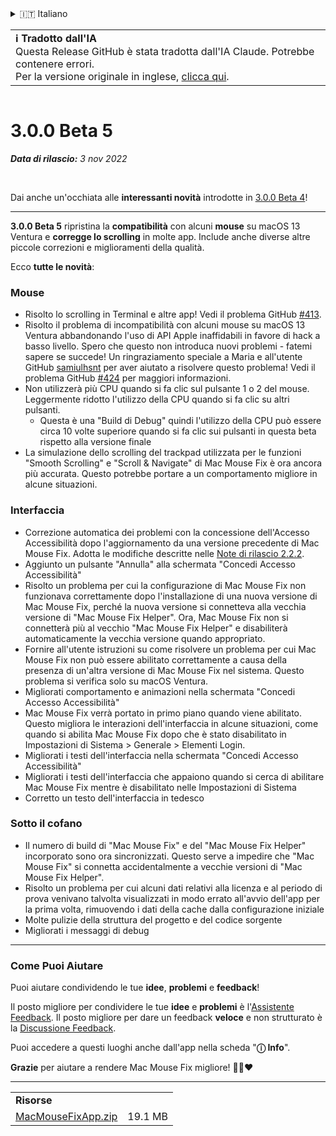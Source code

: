 <details>
<summary>🇮🇹 Italiano</summary>

[🇬🇧 English (GitHub)](https://github.com/noah-nuebling/mac-mouse-fix/releases/tag/3.0.0-Beta-5)\
[🇦🇩 Català](https://redirect.macmousefix.com/?target=mmf-release&tag=3.0.0-Beta-5&locale=ca)\
[🇩🇪 Deutsch](https://redirect.macmousefix.com/?target=mmf-release&tag=3.0.0-Beta-5&locale=de)\
[🇪🇸 Español](https://redirect.macmousefix.com/?target=mmf-release&tag=3.0.0-Beta-5&locale=es)\
[🇫🇷 Français](https://redirect.macmousefix.com/?target=mmf-release&tag=3.0.0-Beta-5&locale=fr)\
[🇮🇩 Indonesia](https://redirect.macmousefix.com/?target=mmf-release&tag=3.0.0-Beta-5&locale=id)\
**🇮🇹 Italiano**\
[🇭🇺 Magyar](https://redirect.macmousefix.com/?target=mmf-release&tag=3.0.0-Beta-5&locale=hu)\
[🇳🇱 Nederlands](https://redirect.macmousefix.com/?target=mmf-release&tag=3.0.0-Beta-5&locale=nl)\
[🇵🇱 Polski](https://redirect.macmousefix.com/?target=mmf-release&tag=3.0.0-Beta-5&locale=pl)\
[🇧🇷 Português (Brasil)](https://redirect.macmousefix.com/?target=mmf-release&tag=3.0.0-Beta-5&locale=pt-BR)\
[🇵🇹 Português (Portugal)](https://redirect.macmousefix.com/?target=mmf-release&tag=3.0.0-Beta-5&locale=pt-PT)\
[🇷🇴 Română](https://redirect.macmousefix.com/?target=mmf-release&tag=3.0.0-Beta-5&locale=ro)\
[🇸🇪 Svenska](https://redirect.macmousefix.com/?target=mmf-release&tag=3.0.0-Beta-5&locale=sv)\
[🇻🇳 Tiếng Việt](https://redirect.macmousefix.com/?target=mmf-release&tag=3.0.0-Beta-5&locale=vi)\
[🇹🇷 Türkçe](https://redirect.macmousefix.com/?target=mmf-release&tag=3.0.0-Beta-5&locale=tr)\
[🇨🇿 Čeština](https://redirect.macmousefix.com/?target=mmf-release&tag=3.0.0-Beta-5&locale=cs)\
[🇬🇷 Ελληνικά](https://redirect.macmousefix.com/?target=mmf-release&tag=3.0.0-Beta-5&locale=el)\
[🇷🇺 Русский](https://redirect.macmousefix.com/?target=mmf-release&tag=3.0.0-Beta-5&locale=ru)\
[🇺🇦 Українська](https://redirect.macmousefix.com/?target=mmf-release&tag=3.0.0-Beta-5&locale=uk)\
[🇮🇱 עברית](https://redirect.macmousefix.com/?target=mmf-release&tag=3.0.0-Beta-5&locale=he)\
[🇸🇦 العربية](https://redirect.macmousefix.com/?target=mmf-release&tag=3.0.0-Beta-5&locale=ar)\
[🇮🇳 हिन्दी](https://redirect.macmousefix.com/?target=mmf-release&tag=3.0.0-Beta-5&locale=hi)\
[🇹🇭 ไทย](https://redirect.macmousefix.com/?target=mmf-release&tag=3.0.0-Beta-5&locale=th)\
[🇨🇳 中文 (简体)](https://redirect.macmousefix.com/?target=mmf-release&tag=3.0.0-Beta-5&locale=zh-Hans)\
[🇨🇳 中文 (繁體)](https://redirect.macmousefix.com/?target=mmf-release&tag=3.0.0-Beta-5&locale=zh-Hant)\
[🇭🇰 中文（香港)](https://redirect.macmousefix.com/?target=mmf-release&tag=3.0.0-Beta-5&locale=zh-HK)\
[🇯🇵 日本語](https://redirect.macmousefix.com/?target=mmf-release&tag=3.0.0-Beta-5&locale=ja)\
[🇰🇷 한국어](https://redirect.macmousefix.com/?target=mmf-release&tag=3.0.0-Beta-5&locale=ko)\
[Help translate Mac Mouse Fix to different languages!](https://github.com/noah-nuebling/mac-mouse-fix/discussions/731)
</details>
<table align=><td>
<b>ℹ️ Tradotto dall'IA</b><br>
Questa Release GitHub è stata tradotta dall'IA Claude. Potrebbe contenere errori.<br>
Per la versione originale in inglese, <a href="https://github.com/noah-nuebling/mac-mouse-fix/releases/tag/3.0.0-Beta-5">clicca qui</a>.
</td></table>

<table></table>

# 3.0.0 Beta 5
***Data di rilascio:** 3 nov 2022*

<br>

Dai anche un'occhiata alle **interessanti novità** introdotte in [3.0.0 Beta 4](https://redirect.macmousefix.com/?target=mmf-release&tag=3.0.0-Beta-4&locale=it)!

---

**3.0.0 Beta 5** ripristina la **compatibilità** con alcuni **mouse** su macOS 13 Ventura e **corregge lo scrolling** in molte app.
Include anche diverse altre piccole correzioni e miglioramenti della qualità.

Ecco **tutte le novità**:

### Mouse

- Risolto lo scrolling in Terminal e altre app! Vedi il problema GitHub [#413](https://github.com/noah-nuebling/mac-mouse-fix/issues/413).
- Risolto il problema di incompatibilità con alcuni mouse su macOS 13 Ventura abbandonando l'uso di API Apple inaffidabili in favore di hack a basso livello. Spero che questo non introduca nuovi problemi - fatemi sapere se succede! Un ringraziamento speciale a Maria e all'utente GitHub [samiulhsnt](https://github.com/samiulhsnt) per aver aiutato a risolvere questo problema! Vedi il problema GitHub [#424](https://github.com/noah-nuebling/mac-mouse-fix/issues/424) per maggiori informazioni.
- Non utilizzerà più CPU quando si fa clic sul pulsante 1 o 2 del mouse. Leggermente ridotto l'utilizzo della CPU quando si fa clic su altri pulsanti.
    - Questa è una "Build di Debug" quindi l'utilizzo della CPU può essere circa 10 volte superiore quando si fa clic sui pulsanti in questa beta rispetto alla versione finale
- La simulazione dello scrolling del trackpad utilizzata per le funzioni "Smooth Scrolling" e "Scroll & Navigate" di Mac Mouse Fix è ora ancora più accurata. Questo potrebbe portare a un comportamento migliore in alcune situazioni.

### Interfaccia

- Correzione automatica dei problemi con la concessione dell'Accesso Accessibilità dopo l'aggiornamento da una versione precedente di Mac Mouse Fix. Adotta le modifiche descritte nelle [Note di rilascio 2.2.2](https://redirect.macmousefix.com/?target=mmf-release&tag=2.2.2&locale=it).
- Aggiunto un pulsante "Annulla" alla schermata "Concedi Accesso Accessibilità"
- Risolto un problema per cui la configurazione di Mac Mouse Fix non funzionava correttamente dopo l'installazione di una nuova versione di Mac Mouse Fix, perché la nuova versione si connetteva alla vecchia versione di "Mac Mouse Fix Helper". Ora, Mac Mouse Fix non si connetterà più al vecchio "Mac Mouse Fix Helper" e disabiliterà automaticamente la vecchia versione quando appropriato.
- Fornire all'utente istruzioni su come risolvere un problema per cui Mac Mouse Fix non può essere abilitato correttamente a causa della presenza di un'altra versione di Mac Mouse Fix nel sistema. Questo problema si verifica solo su macOS Ventura.
- Migliorati comportamento e animazioni nella schermata "Concedi Accesso Accessibilità"
- Mac Mouse Fix verrà portato in primo piano quando viene abilitato. Questo migliora le interazioni dell'interfaccia in alcune situazioni, come quando si abilita Mac Mouse Fix dopo che è stato disabilitato in Impostazioni di Sistema > Generale > Elementi Login.
- Migliorati i testi dell'interfaccia nella schermata "Concedi Accesso Accessibilità"
- Migliorati i testi dell'interfaccia che appaiono quando si cerca di abilitare Mac Mouse Fix mentre è disabilitato nelle Impostazioni di Sistema
- Corretto un testo dell'interfaccia in tedesco

### Sotto il cofano

- Il numero di build di "Mac Mouse Fix" e del "Mac Mouse Fix Helper" incorporato sono ora sincronizzati. Questo serve a impedire che "Mac Mouse Fix" si connetta accidentalmente a vecchie versioni di "Mac Mouse Fix Helper".
- Risolto un problema per cui alcuni dati relativi alla licenza e al periodo di prova venivano talvolta visualizzati in modo errato all'avvio dell'app per la prima volta, rimuovendo i dati della cache dalla configurazione iniziale
- Molte pulizie della struttura del progetto e del codice sorgente
- Migliorati i messaggi di debug

---

### Come Puoi Aiutare

Puoi aiutare condividendo le tue **idee**, **problemi** e **feedback**!

Il posto migliore per condividere le tue **idee** e **problemi** è l'[Assistente Feedback](https://noah-nuebling.github.io/mac-mouse-fix-feedback-assistant/?type=bug-report).
Il posto migliore per dare un feedback **veloce** e non strutturato è la [Discussione Feedback](https://github.com/noah-nuebling/mac-mouse-fix/discussions/366).

Puoi accedere a questi luoghi anche dall'app nella scheda "**ⓘ Info**".

**Grazie** per aiutare a rendere Mac Mouse Fix migliore! 💙💛❤️

---

<table align="start">
<tr>
    <td colspan=2>
        <b>Risorse</b>
    </td>
</tr>
<tr>
    <td><a href="https://github.com/noah-nuebling/mac-mouse-fix/releases/download/3.0.0-Beta-5/MacMouseFixApp.zip">MacMouseFixApp.zip</a></td>
    <td>19.1 MB</td>
</tr>
</table>